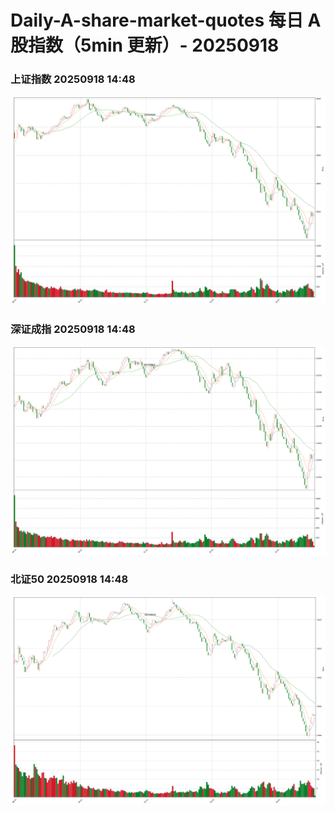 
# Daily-A-share-market-quotes 每日 A 股指数（5min 更新）- 20250918

### 上证指数 20250918 14:48
![](./fig/2025/9/20250918-sh000001.png)

### 深证成指 20250918 14:48
![](./fig/2025/9/20250918-sz399001.png)

### 北证50 20250918 14:48
![](./fig/2025/9/20250918-bj899050.png)

